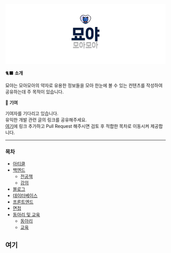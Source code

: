 ![MOEUDA](./moamoa.png)

🐈‍⬛ **소개**

묘야는 모아모아의 약자로 유용한 정보들을 모아 한눈에 볼 수 있는 컨텐츠를 작성하여 공유하는데 주 목적이 있습니다.

🚀 **기여**

기여자를 기다리고 있습니다.  
유익한 개발 관련 글의 링크를 공유해주세요.  
[여기](#여기)에 링크 추가하고 Pull Request 해주시면 검토 후 적합한 목차로 이동시켜 제공합니다.

---
### 목차

- [아티클](https://github.com/dev-wooyeon/archive/tree/main/아티클#목차)
- [백엔드](https://github.com/dev-wooyeon/archive/tree/main/백엔드#목차)
  - [전공책](https://github.com/dev-wooyeon/archive/tree/main/백엔드/서적#목차)
  - [강의](https://github.com/dev-wooyeon/archive/tree/main/백엔드/강의#목차)
- [블로그](https://github.com/dev-wooyeon/archive/tree/main/블로그#목차)
- [데이터베이스](https://github.com/dev-wooyeon/archive/tree/main/데이터베이스#목차)
- [프론트엔드](https://github.com/dev-wooyeon/archive/tree/main/프론트엔드#목차)
- [면접](https://github.com/dev-wooyeon/archive/tree/main/interview#목차)
- [동아리 및 교육](https://github.com/dev-wooyeon/archive/tree/main/동아리-및-교육#목차)
  - [동아리](https://github.com/dev-wooyeon/archive/tree/main/동아리-및-교육#동아리)
  - [교육](https://github.com/dev-wooyeon/archive/tree/main/동아리-및-교육#교육)

## 여기
